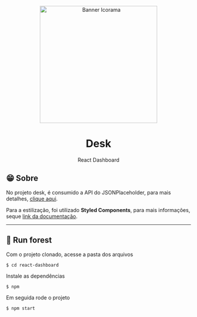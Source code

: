 <p align="center">
    <img alt="Banner Icorama" src="https://user-images.githubusercontent.com/53228013/93689328-f5e10700-faa3-11ea-9367-5a757209df13.png" width="320px" />
</p>

<h1 align="center">
  Desk
</h1>

<p align="center">React Dashboard</p>

## 😁 Sobre 

No projeto desk, é consumido a API do JSONPlaceholder, para mais detalhes, [clique aqui](https://jsonplaceholder.typicode.com/).

Para a estilização, foi utilizado **Styled Components**, para mais informações, seque [link da documentação](https://styled-components.com/docs).

---

## 🏃 Run forest

Com o projeto clonado, acesse a pasta dos arquivos

```
$ cd react-dashboard
```

Instale as dependências 

```
$ npm 
```

Em seguida rode o projeto

```
$ npm start
```